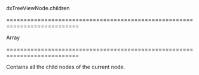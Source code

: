 <!--id-->dxTreeViewNode.children<!--/id-->
===========================================================================
<!--type-->Array<dxTreeViewNode><!--/type-->
===========================================================================

<!--shortDescription-->
Contains all the child nodes of the current node.
<!--/shortDescription-->

<!--fullDescription-->

<!--/fullDescription-->